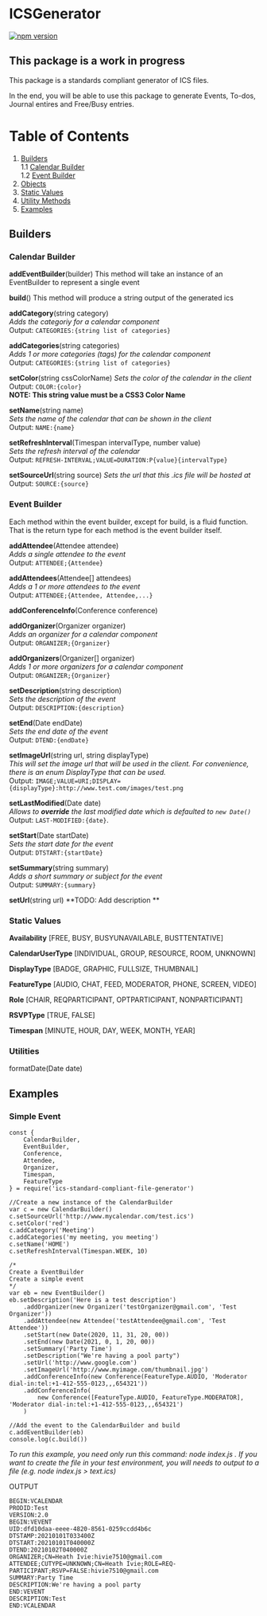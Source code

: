 # ICSGenerator
[![npm version](https://img.shields.io/npm/v/ics-standard-compliant-file-generator.svg?style=flat)](https://www.npmjs.com/package/ics-standard-compliant-file-generator)
## This package is a work in progress

This package is a standards compliant generator of ICS files.

In the end, you will be able to use this package to generate Events, To-dos, Journal entires and Free/Busy entries.

# Table of Contents

1. [Builders](#builders)  
   1.1 [Calendar Builder](#calendar_builder)  
   1.2 [Event Builder](#event_builder)
2. [Objects](#objects)
3. [Static Values](#static_values)
4. [Utility Methods](#utilities)
5. [Examples](#examples)

## Builders<a name="builders"></a>

### Calendar Builder<a name="calendar_builder"></a>

**addEventBuilder**(builder)
This method will take an instance of an EventBuilder to represent a single event

**build**()
This method will produce a string output of the generated ics

**addCategory**(string category)  
_Adds the categoriy for a calendar component_  
Output: `CATEGORIES:{string list of categories}`

**addCategories**(string categories)  
_Adds 1 or more categories (tags) for the calendar component_  
Output: `CATEGORIES:{string list of categories}`

**setColor**(string cssColorName)
_Sets the color of the calendar in the client_  
Output: `COLOR:{color}`  
**NOTE: This string value must be a CSS3 Color Name**

**setName**(string name)  
_Sets the name of the calendar that can be shown in the client_  
Output: `NAME:{name}`

**setRefreshInterval**(Timespan intervalType, number value)  
_Sets the refresh interval of the calendar_  
Output: `REFRESH-INTERVAL;VALUE=DURATION:P{value}{intervalType}`

**setSourceUrl**(string source)
_Sets the url that this .ics file will be hosted at_  
Output: `SOURCE:{source}`

### Event Builder<a name="event_builder"></a>

Each method within the event builder, except for build, is a fluid function. That is the return type for each method is the event builder itself.

**addAttendee**(Attendee attendee)  
_Adds a single attendee to the event_  
Output: `ATTENDEE;{Attendee}`

**addAttendees**(Attendee[] attendees)  
_Adds a 1 or more attendees to the event_  
Output: `ATTENDEE;{Attendee, Attendee,...}`

**addConferenceInfo**(Conference conference)

**addOrganizer**(Organizer organizer)  
_Adds an organizer for a calendar component_  
Output: `ORGANIZER;{Organizer}`

**addOrganizers**(Organizer[] organizer)  
_Adds 1 or more organizers for a calendar component_  
Output: `ORGANIZER;{Organizer}`

**setDescription**(string description)  
_Sets the description of the event_  
Output: `DESCRIPTION:{description}`

**setEnd**(Date endDate)  
_Sets the end date of the event_  
Output: `DTEND:{endDate}`

**setImageUrl**(string url, string displayType)  
_This will set the image url that will be used in the client. For convenience, there is an enum DisplayType that can be used._  
Output: `IMAGE;VALUE=URI;DISPLAY={displayType}:http://www.test.com/images/test.png`

**setLastModified**(Date date)  
_Allows to **override** the last modified date which is defaulted to `new Date()`_
Output: `LAST-MODIFIED:{date}`.

**setStart**(Date startDate)  
_Sets the start date for the event_  
Output: `DTSTART:{startDate}`

**setSummary**(string summary)  
_Adds a short summary or subject for the event_  
Output: `SUMMARY:{summary}`

**setUrl**(string url)
**TODO: Add description **

### Static Values<a name="static_values"></a>

**Availability** [FREE, BUSY, BUSYUNAVAILABLE, BUSTTENTATIVE]

**CalendarUserType** [INDIVIDUAL, GROUP, RESOURCE, ROOM, UNKNOWN]

**DisplayType** [BADGE, GRAPHIC, FULLSIZE, THUMBNAIL]

**FeatureType** [AUDIO, CHAT, FEED, MODERATOR, PHONE, SCREEN, VIDEO]

**Role** [CHAIR, REQPARTICIPANT, OPTPARTICIPANT, NONPARTICIPANT]

**RSVPType** [TRUE, FALSE]

**Timespan** [MINUTE, HOUR, DAY, WEEK, MONTH, YEAR]

### Utilities<a name="utilities"></a>

formatDate(Date date)

## Examples<a name="examples"></a>

### Simple Event

```
const {
    CalendarBuilder,
    EventBuilder,
    Conference,
    Attendee,
    Organizer,
    Timespan,
    FeatureType
} = require('ics-standard-compliant-file-generator')

//Create a new instance of the CalendarBuilder
var c = new CalendarBuilder()
c.setSourceUrl('http://www.mycalendar.com/test.ics')
c.setColor('red')
c.addCategory('Meeting')
c.addCategories('my meeting, you meeting')
c.setName('HOME')
c.setRefreshInterval(Timespan.WEEK, 10)

/*
Create a EventBuilder
Create a simple event
*/
var eb = new EventBuilder()
eb.setDescription('Here is a test description')
    .addOrganizer(new Organizer('testOrganizer@gmail.com', 'Test Organizer'))
    .addAttendee(new Attendee('testAttendee@gmail.com', 'Test Attendee'))
    .setStart(new Date(2020, 11, 31, 20, 00))
    .setEnd(new Date(2021, 0, 1, 20, 00))
    .setSummary('Party Time')
    .setDescription("We're having a pool party")
    .setUrl('http://www.google.com')
    .setImageUrl('http://www.myimage.com/thumbnail.jpg')
    .addConferenceInfo(new Conference(FeatureType.AUDIO, 'Moderator dial-in:tel:+1-412-555-0123,,,654321'))
    .addConferenceInfo(
        new Conference([FeatureType.AUDIO, FeatureType.MODERATOR], 'Moderator dial-in:tel:+1-412-555-0123,,,654321')
    )

//Add the event to the CalendarBuilder and build
c.addEventBuilder(eb)
console.log(c.build())
```

_To run this example, you need only run this command: node index.js ._
_If you want to create the file in your test environment, you will needs to output to a file (e.g. node index.js > text.ics)_

OUTPUT

```
BEGIN:VCALENDAR
PRODID:Test
VERSION:2.0
BEGIN:VEVENT
UID:dfd10daa-eeee-4820-8561-0259ccdd4b6c
DTSTAMP:20210101T033400Z
DTSTART:20210101T040000Z
DTEND:20210102T040000Z
ORGANIZER;CN=Heath Ivie:hivie7510@gmail.com
ATTENDEE;CUTYPE=UNKNOWN;CN=Heath Ivie;ROLE=REQ-PARTICIPANT;RSVP=FALSE:hivie7510@gmail.com
SUMMARY:Party Time
DESCRIPTION:We're having a pool party
END:VEVENT
DESCRIPTION:Test
END:VCALENDAR
```

